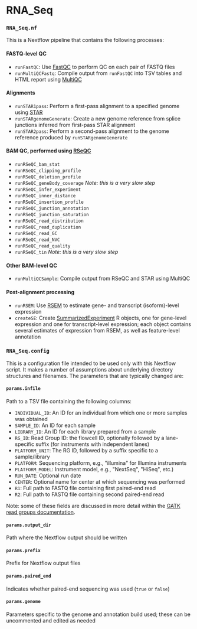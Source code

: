 # RNA_Seq

### `RNA_Seq.nf`

This is a Nextflow pipeline that contains the following processes:
#### FASTQ-level QC
- `runFastQC`: Use [FastQC](https://www.bioinformatics.babraham.ac.uk/projects/fastqc/) to perform QC on each pair of FASTQ files
- `runMultiQCFastq`: Compile output from `runFastQC` into TSV tables and HTML report using [MultiQC](https://multiqc.info/)
#### Alignments
- `runSTAR1pass`: Perform a first-pass alignment to a specified genome using [STAR](https://github.com/alexdobin/STAR)
- `runSTARgenomeGenerate`: Create a new genome reference from splice junctions inferred from first-pass STAR alignment
- `runSTAR2pass`: Perform a second-pass alignment to the genome reference produced by `runSTARgenomeGenerate`
#### BAM QC, performed using [RSeQC](http://rseqc.sourceforge.net)
- `runRSeQC_bam_stat`
- `runRSeQC_clipping_profile`
- `runRSeQC_deletion_profile`
- `runRSeQC_geneBody_coverage` *Note: this is a very slow step*
- `runRSeQC_infer_experiment`
- `runRSeQC_inner_distance`
- `runRSeQC_insertion_profile`
- `runRSeQC_junction_annotation`
- `runRSeQC_junction_saturation`
- `runRSeQC_read_distribution`
- `runRSeQC_read_duplication`
- `runRSeQC_read_GC`
- `runRSeQC_read_NVC`
- `runRSeQC_read_quality`
- `runRSeQC_tin` *Note: this is a very slow step*
#### Other BAM-level QC
- `runMultiQCSample`: Compile output from RSeQC and STAR using MultiQC
#### Post-alignment processing
- `runRSEM`: Use [RSEM](https://deweylab.github.io/RSEM/) to estimate gene- and transcript (isoform)-level expression
- `createSE`: Create [SummarizedExperiment](https://bioconductor.org/packages/release/bioc/html/SummarizedExperiment.html) R objects, one for gene-level expression and one for transcript-level expression; each object contains several estimates of expression from RSEM, as well as feature-level annotation

### `RNA_Seq.config`

This is a configuration file intended to be used only with this Nextflow script.  It makes a number of assumptions about underlying directory structures and filenames.
The parameters that are typically changed are:

#### `params.infile`
Path to a TSV file containing the following columns:
- `INDIVIDUAL_ID`: An ID for an individual from which one or more samples was obtained
- `SAMPLE_ID`: An ID for each sample
- `LIBRARY_ID`: An ID for each library prepared from a sample
- `RG_ID`: Read Group ID: the flowcell ID, optionally followed by a lane-specific suffix (for instruments with independent lanes)
- `PLATFORM_UNIT`: The RG ID, followed by a suffix specific to a sample/library
- `PLATFORM`: Sequencing platform, e.g., "illumina" for Illumina instruments
- `PLATFORM_MODEL`: Instrument model, e.g., "NextSeq", "HiSeq", etc.)
- `RUN_DATE`: Optional run date
- `CENTER`: Optional name for center at which sequencing was performed
- `R1`: Full path to FASTQ file containing first paired-end read
- `R2`: Full path to FASTQ file containing second paired-end read

Note: some of these fields are discussed in more detail within the [GATK read groups documentation](https://software.broadinstitute.org/gatk/documentation/article.php?id=6472).

#### `params.output_dir`
Path where the Nextflow output should be written

#### `params.prefix`
Prefix for Nextflow output files

#### `params.paired_end`
Indicates whether paired-end sequencing was used (`true` or `false`)

#### `params.genome`
Parameters specific to the genome and annotation build used; these can be uncommented and edited as needed
